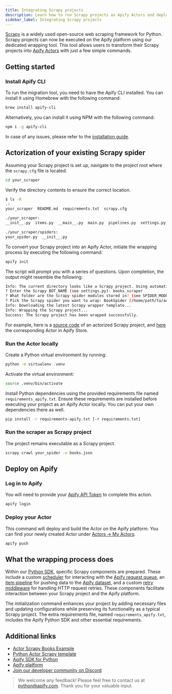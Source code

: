 ```yaml
---
title: Integrating Scrapy projects
description: Learn how to run Scrapy projects as Apify Actors and deploy them on the Apify platform.
sidebar_label: Integrating Scrapy projects
---
```


[Scrapy](https://scrapy.org/) is a widely used open-source web scraping framework for Python. Scrapy projects can now be executed on the Apify platform using our dedicated wrapping tool. This tool allows users to transform their Scrapy projects into [Apify Actors](https://docs.apify.com/platform/actors) with just a few simple commands.

## Getting started

### Install Apify CLI

To run the migration tool, you need to have the Apify CLI installed. You can install it using Homebrew with the following command:

```bash showLineNumbers
brew install apify-cli
```

Alternatively, you can install it using NPM with the following command:

```bash showLineNumbers
npm i -g apify-cli
```

In case of any issues, please refer to the [installation guide](./installation.md).

## Actorization of your existing Scrapy spider

Assuming your Scrapy project is set up, navigate to the project root where the `scrapy.cfg` file is located.

```bash showLineNumbers
cd your_scraper
```

Verify the directory contents to ensure the correct location.

```bash showLineNumbers
$ ls -R
.:
your_scraper  README.md  requirements.txt  scrapy.cfg

./your_scraper:
__init__.py  items.py  __main__.py  main.py  pipelines.py  settings.py  spiders

./your_scraper/spiders:
your_spider.py  __init__.py
```

To convert your Scrapy project into an Apify Actor, initiate the wrapping process by executing the following command:

```bash showLineNumbers
apify init
```

The script will prompt you with a series of questions. Upon completion, the output might resemble the following:

```bash showLineNumbers
Info: The current directory looks like a Scrapy project. Using automatic project wrapping.
? Enter the Scrapy BOT_NAME (see settings.py): books_scraper
? What folder are the Scrapy spider modules stored in? (see SPIDER_MODULES in settings.py): books_scraper.spiders
? Pick the Scrapy spider you want to wrap: BookSpider (/home/path/to/actor-scrapy-books-example/books_scraper/spiders/book.py)
Info: Downloading the latest Scrapy wrapper template...
Info: Wrapping the Scrapy project...
Success: The Scrapy project has been wrapped successfully.
```

For example, here is a [source code](https://github.com/apify/actor-scrapy-books-example) of an actorized Scrapy project, and [here](https://apify.com/vdusek/actor-scrapy-books-example) the corresponding Actor in Apify Store.

### Run the Actor locally

Create a Python virtual environment by running:

```bash showLineNumbers
python -m virtualenv .venv
```

Activate the virtual environment:

```bash showLineNumbers
source .venv/bin/activate
```

Install Python dependencies using the provided requirements file named `requirements_apify.txt`. Ensure these requirements are installed before executing your project as an Apify Actor locally. You can put your own dependencies there as well.

```bash showLineNumbers
pip install -r requirements-apify.txt [-r requirements.txt]
```

### Run the scraper as Scrapy project

The project remains executable as a Scrapy project.

```bash showLineNumbers
scrapy crawl your_spider -o books.json
```

## Deploy on Apify

### Log in to Apify

You will need to provide your [Apify API Token](https://console.apify.com/account/integrations) to complete this action.

```bash showLineNumbers
apify login
```

### Deploy your Actor

This command will deploy and build the Actor on the Apify platform. You can find your newly created Actor under [Actors -> My Actors](https://console.apify.com/actors?tab=my).

```bash showLineNumbers
apify push
```

## What the wrapping process does

Within our [Python SDK](https://github.com/apify/apify-sdk-python/tree/master/src/apify/scrapy), specific Scrapy components are prepared. These include a custom [scheduler](https://docs.scrapy.org/en/latest/topics/scheduler.html) for interacting with the [Apify request queue](https://docs.apify.com/platform/storage/request-queue), an [item pipeline](https://docs.scrapy.org/en/latest/topics/item-pipeline.html) for pushing data to the [Apify dataset](https://docs.apify.com/platform/storage/dataset), and a custom [retry middleware](https://docs.scrapy.org/en/latest/_modules/scrapy/downloadermiddlewares/retry.html) for handling HTTP request retries. These components facilitate interaction between your Scrapy project and the Apify platform.

The initialization command enhances your project by adding necessary files and updating configurations while preserving its functionality as a typical Scrapy project. The extra requirements file, named `requirements_apify.txt`, includes the Apify Python SDK and other essential requirements.

<!-- TODO: we also add .actor/ and update .dockerignore, .gitignore and scrapy.cfg -->

## Additional links

- [Actor Scrapy Books Example](https://apify.com/vdusek/actor-scrapy-books-example)
- [Python Actor Scrapy template](https://apify.com/templates/python-scrapy)
- [Apify SDK for Python](https://docs.apify.com/sdk/python)
- [Apify platform](https://docs.apify.com/platform)
- [Join our developer community on Discord](https://discord.com/invite/jyEM2PRvMU)

> We welcome any feedback! Please feel free to contact us at [python@apify.com](mailto:python@apify.com). Thank you for your valuable input.
>
